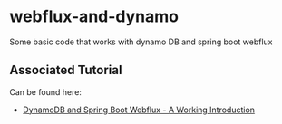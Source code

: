 # webflux-and-dynamo
Some basic code that works with dynamo DB and spring boot webflux

## Associated Tutorial

Can be found here:

- [DynamoDB and Spring Boot Webflux - A Working Introduction](https://nickolasfisher.com/blog/DynamoDB-and-Spring-Boot-Webflux-A-Working-Introduction)
